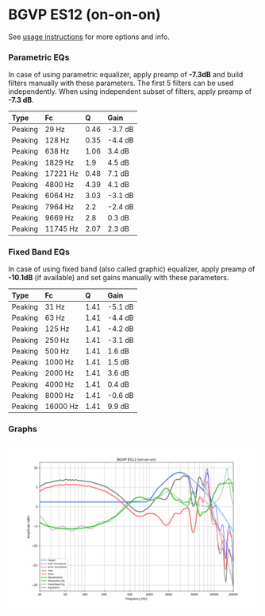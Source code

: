 # BGVP ES12 (on-on-on)
See [usage instructions](https://github.com/jaakkopasanen/AutoEq#usage) for more options and info.

### Parametric EQs
In case of using parametric equalizer, apply preamp of **-7.3dB** and build filters manually
with these parameters. The first 5 filters can be used independently.
When using independent subset of filters, apply preamp of **-7.3 dB**.

| Type    | Fc       |    Q | Gain    |
|:--------|:---------|:-----|:--------|
| Peaking | 29 Hz    | 0.46 | -3.7 dB |
| Peaking | 128 Hz   | 0.35 | -4.4 dB |
| Peaking | 638 Hz   | 1.06 | 3.4 dB  |
| Peaking | 1829 Hz  | 1.9  | 4.5 dB  |
| Peaking | 17221 Hz | 0.48 | 7.1 dB  |
| Peaking | 4800 Hz  | 4.39 | 4.1 dB  |
| Peaking | 6064 Hz  | 3.03 | -3.1 dB |
| Peaking | 7964 Hz  | 2.2  | -2.4 dB |
| Peaking | 9669 Hz  | 2.8  | 0.3 dB  |
| Peaking | 11745 Hz | 2.07 | 2.3 dB  |

### Fixed Band EQs
In case of using fixed band (also called graphic) equalizer, apply preamp of **-10.1dB**
(if available) and set gains manually with these parameters.

| Type    | Fc       |    Q | Gain    |
|:--------|:---------|:-----|:--------|
| Peaking | 31 Hz    | 1.41 | -5.1 dB |
| Peaking | 63 Hz    | 1.41 | -4.4 dB |
| Peaking | 125 Hz   | 1.41 | -4.2 dB |
| Peaking | 250 Hz   | 1.41 | -3.1 dB |
| Peaking | 500 Hz   | 1.41 | 1.6 dB  |
| Peaking | 1000 Hz  | 1.41 | 1.5 dB  |
| Peaking | 2000 Hz  | 1.41 | 3.6 dB  |
| Peaking | 4000 Hz  | 1.41 | 0.4 dB  |
| Peaking | 8000 Hz  | 1.41 | -0.6 dB |
| Peaking | 16000 Hz | 1.41 | 9.9 dB  |

### Graphs
![](./BGVP%20ES12%20(on-on-on).png)